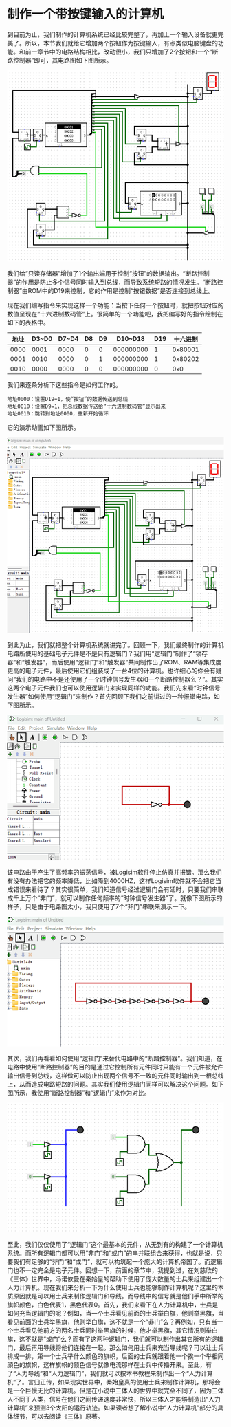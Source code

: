 
# 制作一个带按键输入的计算机

到目前为止，我们制作的计算机系统已经比较完整了，再加上一个输入设备就更完美了。所以，本节我们就给它增加两个按钮作为按键输入，有点类似电脑键盘的功能。和前一章节中的电路结构相比，改动很小，我们只增加了2个按钮和一个“断路控制器”即可，其电路图如下图所示。

![](pic/5-8.gif)

我们给“只读存储器”增加了1个输出端用于控制“按钮”的数据输出。“断路控制器”的作用是防止多个信号同时输入到总线，而导致系统短路的情况发生。“断路控制器”由ROM中的D19来控制，它的作用是控制“按钮数据”是否连接到总线上。

现在我们编写指令来实现这样一个功能：当按下任何一个按钮时，就把按钮对应的数值呈现在“十六进制数码管”上。很简单的一个功能吧，我把编写好的指令绘制在如下的表格中。

|地址|D3\~D0|D7\~D4|D8|D9|D10\~D18|D19|十六进制|
|-|-|-|-|-|-|-|-|
|0000|0001|0000|0|0|000000000|1|0x80001|
|0001|0010|0000|0|1|000000000|1|0x80202|
|0010|0000|0000|0|0|000000000|0|0x0|

我们来逐条分析下这些指令是如何工作的。

    地址0000：设置D19=1，使“按钮”的数据传送到总线
    地址0010：设置D9=1，把总线数据传送给“十六进制数码管”显示出来
    地址0010：跳转到地址0000，重新开始循环

它的演示动画如下图所示。

![](pic/5-9.gif)

到此为止，我们就把整个计算机系统就讲完了。回顾一下，我们最终制作的计算机电路所使用的基础电子元件是不是只有逻辑门？我们用“逻辑门”制作了“锁存器”和“触发器”，而后使用“逻辑门”和“触发器”共同制作出了ROM、RAM等集成度更高的电子元件，最后使用它们组装成了一台4位的计算机。也许细心的你会有疑问“我们的电路中不是还使用了一个时钟信号发生器和一个断路控制器么？”。其实这两个电子元件我们也可以使用逻辑门来实现同样的功能。我们先来看“时钟信号发生器”如何使用“逻辑门”来制作？首先回顾下我们之前讲过的一种报错电路，如下图所示。

![](pic/5-10.gif)

该电路由于产生了高频率的振荡信号，被Logisim软件停止仿真并报错。那么我们有没有办法把它的频率降低，比如降到4000HZ，这样Logisim软件就不会把它当成错误来看待了？其实很简单，我们知道信号经过逻辑门会有延时，只要我们串联成千上万个“非门”，就可以制作任何频率的“时钟信号发生器”了。就像下图所示的样子，只是由于电路图太小，我只使用了7个“非门”串联来演示一下。

![](pic/5-11.gif)

其次，我们再看看如何使用“逻辑门”来替代电路中的“断路控制器”。我们知道，在电路中使用“断路控制器”的目的是通过它控制所有元件同时只能有一个元件被允许输出信号到总线，这样做可以防止出现两个信号不一致的元件同时输出到一根总线上，从而造成电路短路的问题。其实我们使用逻辑门同样可以解决这个问题。如下图所示，我使用“断路控制器”和“逻辑门”来作为对比。

![](pic/5-12.gif)

至此，我们仅仅使用了“逻辑门”这个最基本的元件，从无到有的构建了一个计算机系统。而所有逻辑门都可以用“非门”和“或门”的串并联组合来获得，也就是说，只要我们有足够的“非门”和“或门”，就可以构筑起一个庞大的计算机帝国了。而逻辑门也不一定完全是电子元件。回想一下，前面的章节中，我提到过，在刘慈欣的《三体》世界中，冯诺依曼在秦始皇的帮助下使用了庞大数量的士兵来组建出一个人力计算机。现在我们来分析一下为什么使用士兵也能够制作计算机呢？这里的本质原因就是可以用士兵来制作逻辑门和导线。而导线中的信号就是他们手中所举的旗帜颜色，白色代表1，黑色代表0。首先，我们来看下在人力计算机中，士兵是如何充当逻辑门的呢？例如，当一个士兵看见前面的士兵举白旗，他则举黑旗，当看见前面的士兵举黑旗，他则举白旗，这不就是一个“非门”么？再例如，只有当一个士兵看见他前方的两名士兵同时举黑旗的时候，他才举黑旗，其它情况则举白旗，这不就是“或门”么？而有了这两种逻辑门，我们就可以制作出其它所有的逻辑门，最后再用导线将他们连接在一起。那么如何用士兵来充当导线呢？可以让士兵排成一排，第一个士兵举什么颜色的旗帜，后面的士兵就跟着他一个挨一个举相同顔色的旗帜，这样旗帜的颜色信号就像电流那样在士兵中传播开来。至此，有了“人力导线”和“人力逻辑门”，我们就可以按本书教程来制作出一个“人力计算机”了。言归正传，如果现实世界中，秦始皇真的使用士兵来制作计算机，那将会是一个巨慢无比的计算机。但是在小说中三体人的世界中就完全不同了，因为三体人不同于人类，信号在他们之间传递速度非常快，所以三体人才能够制造出“人力计算机”来预测3个太阳的运行轨迹。如果读者想了解小说中“人力计算机”部分的具体细节，可以去阅读《三体》原著。
